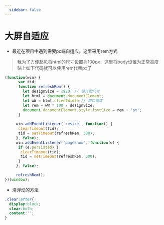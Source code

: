 ```yaml
---
  sidebar: false
---
```

# 大屏自适应

* 最近在项目中遇到需要pc端自适应。这里采用rem方式
  
> 我为了方便起见将html的尺寸设置为100px，这里将body设置为正常高度 贴上如下代码就可以使用rem代替px了

```js
(function(win) {
      var tid;
      function refreshRem() {
       	let designSize = 1920; // 设计图尺寸
       	let html = document.documentElement;
       	let wW = html.clientWidth;// 窗口宽度
      	let rem = wW * 100 / designSize; 
      	document.documentElement.style.fontSize = rem + 'px';
      }
      
     win.addEventListener('resize', function() {
      clearTimeout(tid);
      tid = setTimeout(refreshRem, 300);
     }, false);
     win.addEventListener('pageshow', function(e) {
      if (e.persisted) {
       clearTimeout(tid);
       tid = setTimeout(refreshRem, 300);
      }
     }, false);

     refreshRem();
})(window);
```

* 清浮动的方法

```css
.clear:after{
  display:block;
  clear:both;
  content:'';
}
```